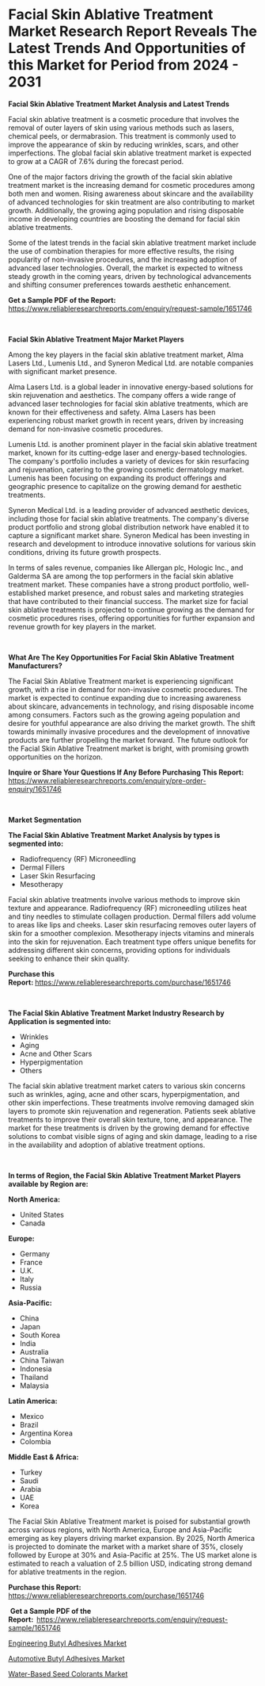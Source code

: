 <p><h1>Facial Skin Ablative Treatment Market Research Report Reveals The Latest Trends And Opportunities of this Market for Period from 2024 - 2031</h1></p><p><strong>Facial Skin Ablative Treatment Market Analysis and Latest Trends</strong></p>
<p><p>Facial skin ablative treatment is a cosmetic procedure that involves the removal of outer layers of skin using various methods such as lasers, chemical peels, or dermabrasion. This treatment is commonly used to improve the appearance of skin by reducing wrinkles, scars, and other imperfections. The global facial skin ablative treatment market is expected to grow at a CAGR of 7.6% during the forecast period.</p><p>One of the major factors driving the growth of the facial skin ablative treatment market is the increasing demand for cosmetic procedures among both men and women. Rising awareness about skincare and the availability of advanced technologies for skin treatment are also contributing to market growth. Additionally, the growing aging population and rising disposable income in developing countries are boosting the demand for facial skin ablative treatments.</p><p>Some of the latest trends in the facial skin ablative treatment market include the use of combination therapies for more effective results, the rising popularity of non-invasive procedures, and the increasing adoption of advanced laser technologies. Overall, the market is expected to witness steady growth in the coming years, driven by technological advancements and shifting consumer preferences towards aesthetic enhancement.</p></p>
<p><strong>Get a Sample PDF of the Report:&nbsp;</strong> <a href="https://www.reliableresearchreports.com/enquiry/request-sample/1651746">https://www.reliableresearchreports.com/enquiry/request-sample/1651746</a></p>
<p>&nbsp;</p>
<p><strong>Facial Skin Ablative Treatment Major Market Players</strong></p>
<p><p>Among the key players in the facial skin ablative treatment market, Alma Lasers Ltd., Lumenis Ltd., and Syneron Medical Ltd. are notable companies with significant market presence. </p><p>Alma Lasers Ltd. is a global leader in innovative energy-based solutions for skin rejuvenation and aesthetics. The company offers a wide range of advanced laser technologies for facial skin ablative treatments, which are known for their effectiveness and safety. Alma Lasers has been experiencing robust market growth in recent years, driven by increasing demand for non-invasive cosmetic procedures.</p><p>Lumenis Ltd. is another prominent player in the facial skin ablative treatment market, known for its cutting-edge laser and energy-based technologies. The company's portfolio includes a variety of devices for skin resurfacing and rejuvenation, catering to the growing cosmetic dermatology market. Lumenis has been focusing on expanding its product offerings and geographic presence to capitalize on the growing demand for aesthetic treatments.</p><p>Syneron Medical Ltd. is a leading provider of advanced aesthetic devices, including those for facial skin ablative treatments. The company's diverse product portfolio and strong global distribution network have enabled it to capture a significant market share. Syneron Medical has been investing in research and development to introduce innovative solutions for various skin conditions, driving its future growth prospects.</p><p>In terms of sales revenue, companies like Allergan plc, Hologic Inc., and Galderma SA are among the top performers in the facial skin ablative treatment market. These companies have a strong product portfolio, well-established market presence, and robust sales and marketing strategies that have contributed to their financial success. The market size for facial skin ablative treatments is projected to continue growing as the demand for cosmetic procedures rises, offering opportunities for further expansion and revenue growth for key players in the market.</p></p>
<p>&nbsp;</p>
<p><strong>What Are The Key Opportunities For Facial Skin Ablative Treatment Manufacturers?</strong></p>
<p><p>The Facial Skin Ablative Treatment market is experiencing significant growth, with a rise in demand for non-invasive cosmetic procedures. The market is expected to continue expanding due to increasing awareness about skincare, advancements in technology, and rising disposable income among consumers. Factors such as the growing ageing population and desire for youthful appearance are also driving the market growth. The shift towards minimally invasive procedures and the development of innovative products are further propelling the market forward. The future outlook for the Facial Skin Ablative Treatment market is bright, with promising growth opportunities on the horizon.</p></p>
<p><strong>Inquire or Share Your Questions If Any Before Purchasing This Report:</strong> <a href="https://www.reliableresearchreports.com/enquiry/pre-order-enquiry/1651746">https://www.reliableresearchreports.com/enquiry/pre-order-enquiry/1651746</a></p>
<p>&nbsp;</p>
<p><strong>Market Segmentation</strong></p>
<p><strong>The Facial Skin Ablative Treatment Market Analysis by types is segmented into:</strong></p>
<p><ul><li>Radiofrequency (RF) Microneedling</li><li>Dermal Fillers</li><li>Laser Skin Resurfacing</li><li>Mesotherapy</li></ul></p>
<p><p>Facial skin ablative treatments involve various methods to improve skin texture and appearance. Radiofrequency (RF) microneedling utilizes heat and tiny needles to stimulate collagen production. Dermal fillers add volume to areas like lips and cheeks. Laser skin resurfacing removes outer layers of skin for a smoother complexion. Mesotherapy injects vitamins and minerals into the skin for rejuvenation. Each treatment type offers unique benefits for addressing different skin concerns, providing options for individuals seeking to enhance their skin quality.</p></p>
<p><strong>Purchase this Report:&nbsp;</strong><a href="https://www.reliableresearchreports.com/purchase/1651746">https://www.reliableresearchreports.com/purchase/1651746</a></p>
<p>&nbsp;</p>
<p><strong>The Facial Skin Ablative Treatment Market Industry Research by Application is segmented into:</strong></p>
<p><ul><li>Wrinkles</li><li>Aging</li><li>Acne and Other Scars</li><li>Hyperpigmentation</li><li>Others</li></ul></p>
<p><p>The facial skin ablative treatment market caters to various skin concerns such as wrinkles, aging, acne and other scars, hyperpigmentation, and other skin imperfections. These treatments involve removing damaged skin layers to promote skin rejuvenation and regeneration. Patients seek ablative treatments to improve their overall skin texture, tone, and appearance. The market for these treatments is driven by the growing demand for effective solutions to combat visible signs of aging and skin damage, leading to a rise in the availability and adoption of ablative treatment options.</p></p>
<p>&nbsp;</p>
<p><strong>In terms of Region, the Facial Skin Ablative Treatment Market Players available by Region are:</strong></p>
<p>
    <p> <strong> North America: </strong>
        <ul>
            <li>United States</li>
            <li>Canada</li>
        </ul>
        </p> 
    <p> <strong> Europe: </strong>
        <ul>
            <li>Germany</li>
            <li>France</li>
            <li>U.K.</li>
            <li>Italy</li>
            <li>Russia</li>
        </ul>
        </p> 
    <p> <strong> Asia-Pacific: </strong>
        <ul>
            <li>China</li>
            <li>Japan</li>
            <li>South Korea</li>
            <li>India</li>
            <li>Australia</li>
            <li>China Taiwan</li>
            <li>Indonesia</li>
            <li>Thailand</li>
            <li>Malaysia</li>
        </ul>
        </p> 
    <p> <strong> Latin America: </strong>
        <ul>
            <li>Mexico</li>
            <li>Brazil</li>
            <li>Argentina Korea</li>
            <li>Colombia</li>
        </ul>
        </p> 
    <p> <strong> Middle East & Africa: </strong>
        <ul>
            <li>Turkey</li>
            <li>Saudi</li>
            <li>Arabia</li>
            <li>UAE</li>
            <li>Korea</li>
        </ul>
    </p>
    </p>
<p><p>The Facial Skin Ablative Treatment market is poised for substantial growth across various regions, with North America, Europe and Asia-Pacific emerging as key players driving market expansion. By 2025, North America is projected to dominate the market with a market share of 35%, closely followed by Europe at 30% and Asia-Pacific at 25%. The US market alone is estimated to reach a valuation of 2.5 billion USD, indicating strong demand for ablative treatments in the region.</p></p>
<p><strong>Purchase this Report: </strong><a href="https://www.reliableresearchreports.com/purchase/1651746">https://www.reliableresearchreports.com/purchase/1651746</a></p>
<p>&nbsp;<strong>Get a Sample PDF of the Report:&nbsp;&nbsp;</strong><a href="https://www.reliableresearchreports.com/enquiry/request-sample/1651746">https://www.reliableresearchreports.com/enquiry/request-sample/1651746</a></p>
<p><strong></strong></p>
<p><p><a href="https://github.com/moyahfrancoestellec51j635wcx/Market-Research-Report-List-1/blob/main/engineering-butyl-adhesives-market.md">Engineering Butyl Adhesives Market</a></p><p><a href="https://github.com/lbird53714/Market-Research-Report-List-3/blob/main/automotive-butyl-adhesives-market.md">Automotive Butyl Adhesives Market</a></p><p><a href="https://github.com/dringals/Market-Research-Report-List-2/blob/main/water-based-seed-colorants-market.md">Water-Based Seed Colorants Market</a></p></p>